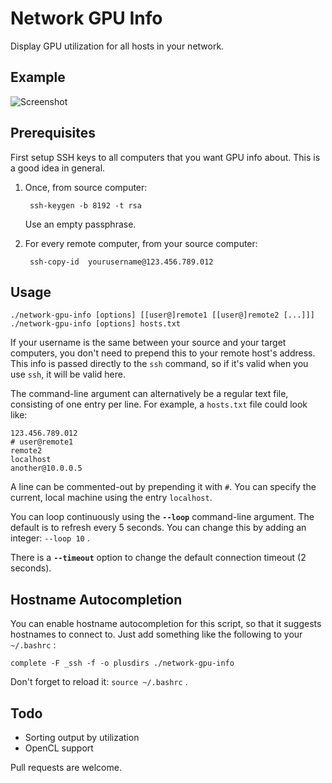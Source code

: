 # Network GPU Info

Display GPU utilization for all hosts in your network.


## Example
![Screenshot](img/screenshot.png?raw=true)


## Prerequisites
First setup SSH keys to all computers that you want GPU info about.  This is a good idea in general.

1. Once, from source computer:

        ssh-keygen -b 8192 -t rsa
        
   Use an empty passphrase.

2. For every remote computer, from your source computer:

        ssh-copy-id  yourusername@123.456.789.012


## Usage

    ./network-gpu-info [options] [[user@]remote1 [[user@]remote2 [...]]]
    ./network-gpu-info [options] hosts.txt

If your username is the same between your source and your target computers, you
don't need to prepend this to your remote host's address.  This info is passed
directly to the `ssh` command, so if it's valid when you use `ssh`, it will be
valid here.

The command-line argument can alternatively be a regular text file, consisting
of one entry per line.  For example, a `hosts.txt` file could look like:

    123.456.789.012
    # user@remote1
    remote2
    localhost
    another@10.0.0.5

A line can be commented-out by prepending it with `#`.  You can specify the current,
local machine using the entry `localhost`.

You can loop continuously using the **`--loop`** command-line argument.  The default
is to refresh every 5 seconds.  You can change this by adding an integer: `--loop 10` .

There is a **`--timeout`** option to change the default connection timeout (2 seconds).


## Hostname Autocompletion
You can enable hostname autocompletion for this script, so that it suggests hostnames to
connect to.  Just add something like the following to your `~/.bashrc` :

    complete -F _ssh -f -o plusdirs ./network-gpu-info

Don't forget to reload it: `source ~/.bashrc` .


## Todo
- Sorting output by utilization
- OpenCL support

Pull requests are welcome.
